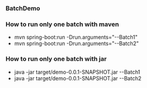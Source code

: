 ### BatchDemo ###

### How to run only one batch with maven ###
* mvn spring-boot:run -Drun.arguments="--Batch1"
* mvn spring-boot:run -Drun.arguments="--Batch2"

### How to run only one batch with jar ###
* java -jar target/demo-0.0.1-SNAPSHOT.jar --Batch1
* java -jar target/demo-0.0.1-SNAPSHOT.jar --Batch2
